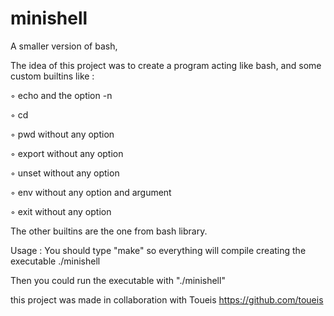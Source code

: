 # minishell
A smaller version of bash,

The idea of this project was to create a program acting like bash,
 and some custom builtins like :
 
◦ echo and the option -n

◦ cd

◦ pwd without any option

◦ export without any option

◦ unset without any option

◦ env without any option and argument

◦ exit without any option

The other builtins are the one from bash library.

Usage : You should type "make" so everything will compile creating the executable ./minishell

Then you could run the executable with "./minishell"

this project was made in collaboration with Toueis https://github.com/toueis
